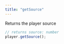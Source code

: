 ```yaml
---
title: "getSource"
---
```


Returns the player source

```ts
// returns source: number
player.getSource();
```
